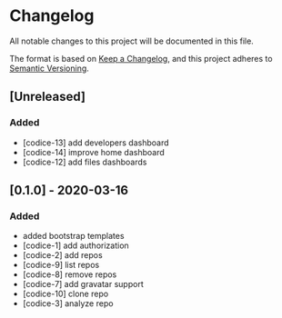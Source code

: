 # Changelog
All notable changes to this project will be documented in this file.

The format is based on [Keep a Changelog](https://keepachangelog.com/en/1.0.0/),
and this project adheres to [Semantic Versioning](https://semver.org/spec/v2.0.0.html).

## [Unreleased]


### Added

- [codice-13] add developers dashboard
- [codice-14] improve home dashboard
- [codice-12] add files dashboards

## [0.1.0] - 2020-03-16

### Added

- added bootstrap templates
- [codice-1] add authorization
- [codice-2] add repos
- [codice-9] list repos
- [codice-8] remove repos
- [codice-7] add gravatar support
- [codice-10] clone repo
- [codice-3] analyze repo

